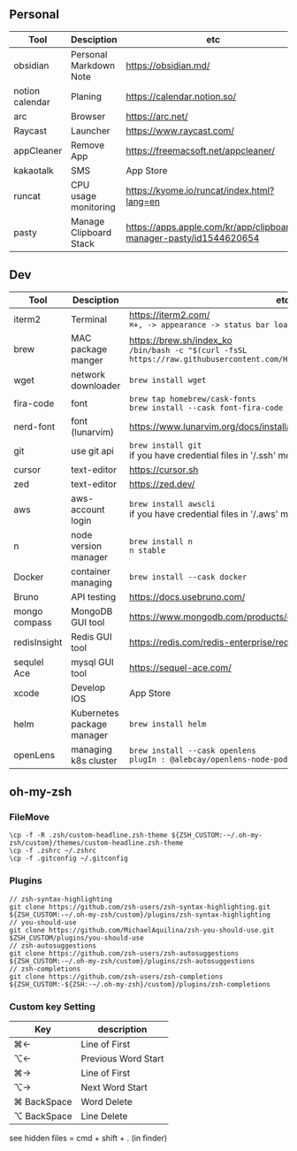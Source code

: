 
## Personal
|Tool| Desciption | etc |
|---|---|---|
|obsidian|Personal Markdown Note| https://obsidian.md/ |
|notion calendar|Planing| https://calendar.notion.so/ |
|arc| Browser | https://arc.net/ |
|Raycast| Launcher | https://www.raycast.com/ |
|appCleaner| Remove App | https://freemacsoft.net/appcleaner/ |
|kakaotalk| SMS | App Store |
|runcat| CPU usage monitoring | https://kyome.io/runcat/index.html?lang=en |
|pasty| Manage Clipboard Stack | https://apps.apple.com/kr/app/clipboard-manager-pasty/id1544620654 |

## Dev
|Tool| Desciption | etc |
|---|---|---|
|iterm2|Terminal| https://iterm2.com/ <br> ```⌘+, -> appearance -> status bar loaction bottom``` |
|brew| MAC package manger| https://brew.sh/index_ko <br>```/bin/bash -c "$(curl -fsSL https://raw.githubusercontent.com/Homebrew/install/HEAD/install.sh)"``` |
| wget | network downloader | ```brew install wget ``` |
| fira-code | font | ```brew tap homebrew/cask-fonts``` <br> ```brew install --cask font-fira-code``` |
|nerd-font| font (lunarvim) | https://www.lunarvim.org/docs/installation/post-install |
| git | use git api | ```brew install git``` <br> if you have credential files in '/.ssh' move to new mac |
| cursor | text-editor | https://cursor.sh |
| zed | text-editor | https://zed.dev/ |
| aws | aws-account login | ```brew install awscli``` <br> if you have credential files in '/.aws' move to new mac |
| n | node version manager | ```brew install n``` <br> ```n stable``` |
| Docker | container managing | ```brew install --cask docker``` |
| Bruno | API testing | https://docs.usebruno.com/ |
| mongo compass | MongoDB GUI tool | https://www.mongodb.com/products/compass |
| redisInsight | Redis GUI tool | https://redis.com/redis-enterprise/redis-insight/ |
| sequlel Ace | mysql GUI tool | https://sequel-ace.com/ |
| xcode | Develop IOS | App Store |
| helm | Kubernetes package manager | ```brew install helm```|
| openLens | managing k8s cluster | ```brew install --cask openlens``` <br> ```plugIn : @alebcay/openlens-node-pod-menu```|

## oh-my-zsh

### FileMove
```
\cp -f -R .zsh/custom-headline.zsh-theme ${ZSH_CUSTOM:-~/.oh-my-zsh/custom}/themes/custom-headline.zsh-theme
\cp -f .zshrc ~/.zshrc
\cp -f .gitconfig ~/.gitconfig
```
### Plugins
```
// zsh-syntax-highlighting
git clone https://github.com/zsh-users/zsh-syntax-highlighting.git ${ZSH_CUSTOM:-~/.oh-my-zsh/custom}/plugins/zsh-syntax-highlighting
// you-should-use
git clone https://github.com/MichaelAquilina/zsh-you-should-use.git $ZSH_CUSTOM/plugins/you-should-use
// zsh-autosuggestions
git clone https://github.com/zsh-users/zsh-autosuggestions ${ZSH_CUSTOM:-~/.oh-my-zsh/custom}/plugins/zsh-autosuggestions
// zsh-completions
git clone https://github.com/zsh-users/zsh-completions ${ZSH_CUSTOM:-${ZSH:-~/.oh-my-zsh}/custom}/plugins/zsh-completions

```

### Custom key Setting
|Key| description |
|---|---|
|⌘←| Line of First |
|⌥←| Previous Word Start |
|⌘→| Line of First |
|⌥→| Next Word Start |
|⌘ BackSpace| Word Delete |
|⌥ BackSpace| Line Delete |

see hidden files = cmd + shift + . (in finder)